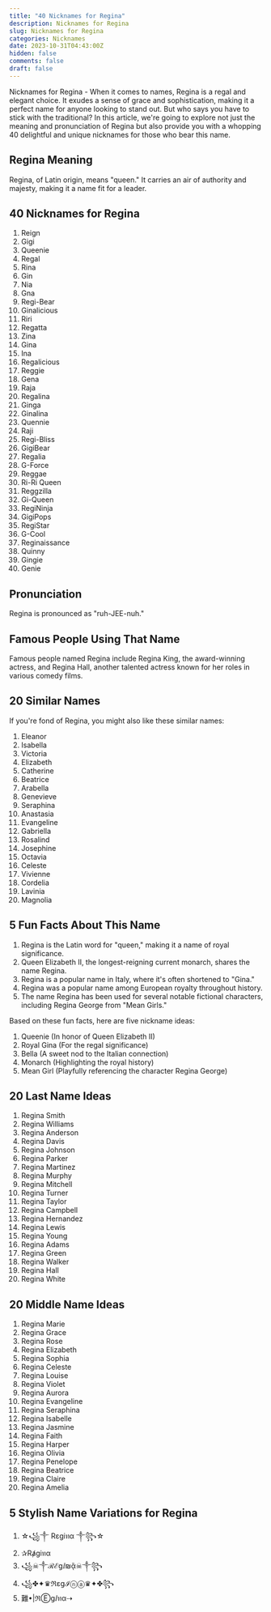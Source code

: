 ```yaml
---
title: "40 Nicknames for Regina"
description: Nicknames for Regina
slug: Nicknames for Regina
categories: Nicknames
date: 2023-10-31T04:43:00Z
hidden: false
comments: false
draft: false
---
```


Nicknames for Regina - When it comes to names, Regina is a regal and elegant choice. It exudes a sense of grace and sophistication, making it a perfect name for anyone looking to stand out. But who says you have to stick with the traditional? In this article, we're going to explore not just the meaning and pronunciation of Regina but also provide you with a whopping 40 delightful and unique nicknames for those who bear this name.

## Regina Meaning

Regina, of Latin origin, means "queen." It carries an air of authority and majesty, making it a name fit for a leader.

## 40 Nicknames for Regina

1. Reign
2. Gigi
3. Queenie
4. Regal
5. Rina
6. Gin
7. Nia
8. Gna
9. Regi-Bear
10. Ginalicious
11. Riri
12. Regatta
13. Zina
14. Gina
15. Ina
16. Regalicious
17. Reggie
18. Gena
19. Raja
20. Regalina
21. Ginga
22. Ginalina
23. Quennie
24. Raji
25. Regi-Bliss
26. GigiBear
27. Regalia
28. G-Force
29. Reggae
30. Ri-Ri Queen
31. Reggzilla
32. Gi-Queen
33. RegiNinja
34. GigiPops
35. RegiStar
36. G-Cool
37. Reginaissance
38. Quinny
39. Gingie
40. Genie

## Pronunciation

Regina is pronounced as "ruh-JEE-nuh."

## Famous People Using That Name

Famous people named Regina include Regina King, the award-winning actress, and Regina Hall, another talented actress known for her roles in various comedy films.

## 20 Similar Names

If you're fond of Regina, you might also like these similar names:
1. Eleanor
2. Isabella
3. Victoria
4. Elizabeth
5. Catherine
6. Beatrice
7. Arabella
8. Genevieve
9. Seraphina
10. Anastasia
11. Evangeline
12. Gabriella
13. Rosalind
14. Josephine
15. Octavia
16. Celeste
17. Vivienne
18. Cordelia
19. Lavinia
20. Magnolia

## 5 Fun Facts About This Name

1. Regina is the Latin word for "queen," making it a name of royal significance.
2. Queen Elizabeth II, the longest-reigning current monarch, shares the name Regina.
3. Regina is a popular name in Italy, where it's often shortened to "Gina."
4. Regina was a popular name among European royalty throughout history.
5. The name Regina has been used for several notable fictional characters, including Regina George from "Mean Girls."

Based on these fun facts, here are five nickname ideas:

1. Queenie (In honor of Queen Elizabeth II)
2. Royal Gina (For the regal significance)
3. Bella (A sweet nod to the Italian connection)
4. Monarch (Highlighting the royal history)
5. Mean Girl (Playfully referencing the character Regina George)

## 20 Last Name Ideas

1. Regina Smith
2. Regina Williams
3. Regina Anderson
4. Regina Davis
5. Regina Johnson
6. Regina Parker
7. Regina Martinez
8. Regina Murphy
9. Regina Mitchell
10. Regina Turner
11. Regina Taylor
12. Regina Campbell
13. Regina Hernandez
14. Regina Lewis
15. Regina Young
16. Regina Adams
17. Regina Green
18. Regina Walker
19. Regina Hall
20. Regina White

## 20 Middle Name Ideas

1. Regina Marie
2. Regina Grace
3. Regina Rose
4. Regina Elizabeth
5. Regina Sophia
6. Regina Celeste
7. Regina Louise
8. Regina Violet
9. Regina Aurora
10. Regina Evangeline
11. Regina Seraphina
12. Regina Isabelle
13. Regina Jasmine
14. Regina Faith
15. Regina Harper
16. Regina Olivia
17. Regina Penelope
18. Regina Beatrice
19. Regina Claire
20. Regina Amelia

## 5 Stylish Name Variations for Regina

1. ☆꧁༒ Rεgiทα ༒꧂☆
2. ✰Rⱥgiทα
3. ꧁☠︎༒ℛℰցⅈ₪ᾂ☠︎༒꧂
4. ꧁✤✦♛ℜεցℐⓝⓐ♛✦✤꧂
5. 難•|ℜⒺցⅈทα⇢